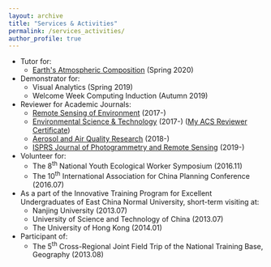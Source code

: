```yaml
---
layout: archive
title: "Services & Activities"
permalink: /services_activities/
author_profile: true
---
```


<!-- {% include base_path %} -->

- Tutor for:
  - [Earth's Atmospheric Composition](https://sites.google.com/view/palmerteachinglab/home/atmoscomp?authuser=0) (Spring 2020)
- Demonstrator for:
  - Visual Analytics (Spring 2019)
  - Welcome Week Computing Induction (Autumn 2019)
- Reviewer for Academic Journals:
  - [Remote Sensing of Environment](https://www.journals.elsevier.com/remote-sensing-of-environment) (2017-)
  - [Environmental Science & Technology](https://pubs.acs.org/journal/esthag) (2017-) ([My ACS Reviewer Certificate](https://github.com/FeiYao-Edinburgh/FeiYao-Edinburgh.github.io/blob/master/files/acs_reviewer_certificate.pdf))
  - [Aerosol and Air Quality Research](http://www.aaqr.org/) (2018-)
  - [ISPRS Journal of Photogrammetry and Remote Sensing](https://www.journals.elsevier.com/isprs-journal-of-photogrammetry-and-remote-sensing) (2019-)
- Volunteer for:
  - The 8<sup>th</sup> National Youth Ecological Worker Symposium (2016.11)
  - The 10<sup>th</sup> International Association for China Planning Conference (2016.07)
- As a part of the Innovative Training Program for Excellent Undergraduates of East China Normal University, short-term visiting at:
  - Nanjing University (2013.07)
  - University of Science and Technology of China (2013.07)
  - The University of Hong Kong (2014.01)
- Participant of:
  - The 5<sup>th</sup> Cross-Regional Joint Field Trip of the National Training Base, Geography (2013.08)

